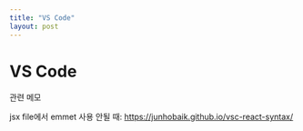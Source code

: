 ```yaml
---
title: "VS Code"
layout: post
---
```


# VS Code   
관련 메모  

jsx file에서 emmet 사용 안될 때: 
<https://junhobaik.github.io/vsc-react-syntax/>  
